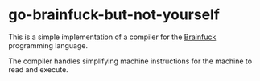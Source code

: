 # go-brainfuck-but-not-yourself

This is a simple implementation of a compiler for the [Brainfuck](https://en.wikipedia.org/wiki/Brainfuck)
programming language.

The compiler handles simplifying machine instructions for the machine to read and execute.
